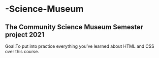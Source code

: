 # -Science-Museum
The Community Science Museum
Semester project 2021
----------------------------- 
Goal:To put into practice everything you’ve learned about HTML and CSS over this course.

